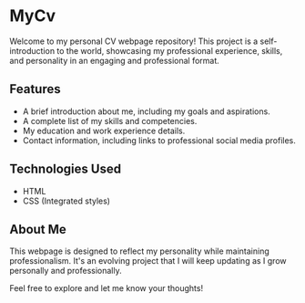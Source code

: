 # MyCv
Welcome to my personal CV webpage repository! This project is a self-introduction to the world, showcasing my professional experience, skills, and personality in an engaging and professional format.

## Features
- A brief introduction about me, including my goals and aspirations.
- A complete list of my skills and competencies.
- My education and work experience details.
- Contact information, including links to professional social media profiles.

## Technologies Used
- HTML
- CSS (Integrated styles)

## About Me
This webpage is designed to reflect my personality while maintaining professionalism. It's an evolving project that I will keep updating as I grow personally and professionally.

Feel free to explore and let me know your thoughts!

